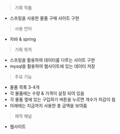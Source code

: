 
> 기획 작품 

- 스프링을 사용한 물품 구매 사이트 구현

> 사용 언어

- 자바 & spring

> 기획  목적

- 스프링을 활용하여 데이터를 다루는 사이트 구현
- mysql을 활용하여 웹사이트에 있는 데이터 저장

> 주요 기능

- 물품 목록 3-4개
- 각 물품에는 수량 & 가격이 설정 되어 있음
- 각 물품 옆에 있는 구입하기 버튼을 누르면 개수가 차감이 됨
- 아래에는 지금까지 사용한 총 금액을 보여줌


> 제작 채널

- 웹사이트 

